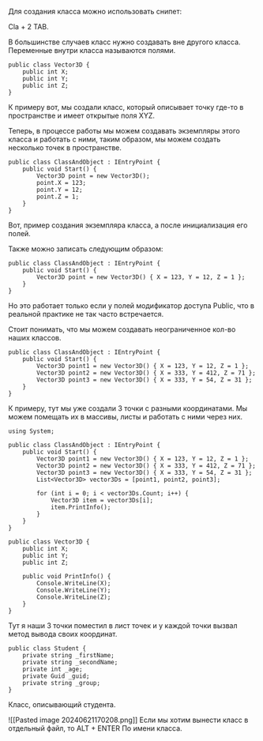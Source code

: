 Для создания класса можно использовать снипет:

Cla + 2 TAB.

В большинстве случаев класс нужно создавать вне другого класса.
Переменные внутри класса называются полями.


```Csharp
public class Vector3D {
    public int X;
    public int Y;
    public int Z;
}
```

К примеру вот, мы создали класс, который описывает точку где-то в пространстве и имеет открытые поля XYZ.

Теперь, в процессе работы мы можем создавать экземпляры этого класса и работать с ними, таким образом, мы можем создать несколько точек в пространстве.


```Csharp
public class ClassAndObject : IEntryPoint {
    public void Start() {
        Vector3D point = new Vector3D();
        point.X = 123;
        point.Y = 12;
        point.Z = 1;
    }
}
```
Вот, пример создания экземпляра класса, а после инициализация его полей.

Также можно записать следующим образом:

```Csharp
public class ClassAndObject : IEntryPoint {
    public void Start() {
        Vector3D point = new Vector3D() { X = 123, Y = 12, Z = 1 };
    }
}
```
Но это работает только если у полей модификатор доступа Public, что в реальной практике не так часто встречается.

Стоит понимать, что мы можем создавать неограниченное кол-во наших классов.

```Csharp
public class ClassAndObject : IEntryPoint {
    public void Start() {
        Vector3D point1 = new Vector3D() { X = 123, Y = 12, Z = 1 };
        Vector3D point2 = new Vector3D() { X = 333, Y = 412, Z = 71 };
        Vector3D point3 = new Vector3D() { X = 333, Y = 54, Z = 31 };
    }
}
```
К примеру, тут мы уже создали 3 точки с разными координатами. Мы можем помещать их в массивы, листы и работать с ними через них.

```CSharp
using System;

public class ClassAndObject : IEntryPoint {
    public void Start() {
        Vector3D point1 = new Vector3D() { X = 123, Y = 12, Z = 1 };
        Vector3D point2 = new Vector3D() { X = 333, Y = 412, Z = 71 };
        Vector3D point3 = new Vector3D() { X = 333, Y = 54, Z = 31 };
        List<Vector3D> vector3Ds = [point1, point2, point3];

        for (int i = 0; i < vector3Ds.Count; i++) {
            Vector3D item = vector3Ds[i];
            item.PrintInfo();
        }
    }
}

public class Vector3D {
    public int X;
    public int Y;
    public int Z;

    public void PrintInfo() {
        Console.WriteLine(X);
        Console.WriteLine(Y);
        Console.WriteLine(Z);
    }
}
```
Тут я наши 3 точки поместил в лист точек и у каждой точки вызвал метод вывода своих координат.


```Csharp
public class Student {
    private string _firstName;
    private string _secondName;
    private int _age;
    private Guid _guid;
    private string _group;
}
```
Класс, описывающий студента.

![[Pasted image 20240621170208.png]]
Если мы хотим вынести класс в отдельный файл, то ALT + ENTER По имени класса.